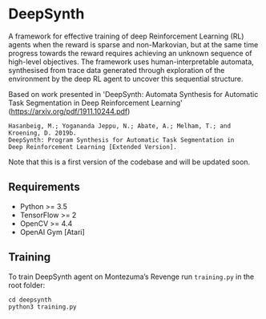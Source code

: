 # DeepSynth
A framework for effective training of deep Reinforcement Learning (RL) agents when the reward is sparse and non-Markovian, but at the same time progress towards the reward requires achieving an unknown sequence of high-level objectives. The framework uses human-interpretable automata, synthesised from trace data generated through exploration of the environment by the deep RL agent to uncover this sequential structure.  <br/>

Based on work presented in 'DeepSynth: Automata Synthesis for Automatic Task Segmentation in Deep Reinforcement Learning' (https://arxiv.org/pdf/1911.10244.pdf)
~~~
Hasanbeig, M.; Yogananda Jeppu, N.; Abate, A.; Melham, T.; and Kroening, D. 2019b. 
DeepSynth: Program Synthesis for Automatic Task Segmentation in 
Deep Reinforcement Learning [Extended Version]. 
~~~

Note that this is a first version of the codebase and will be updated soon.

## Requirements
- Python >= 3.5
- TensorFlow >= 2
- OpenCV >= 4.4
- OpenAI Gym [Atari]

## Training

To train DeepSynth agent on Montezuma’s Revenge run `training.py` in the root folder:<br>
~~~
cd deepsynth
python3 training.py
~~~


